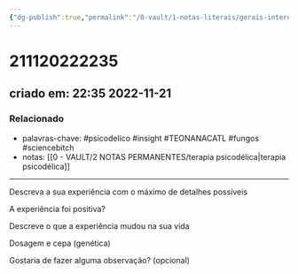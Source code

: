 ```yaml
---
{"dg-publish":true,"permalink":"/0-vault/1-notas-literais/gerais-interesses/211120222235/","tags":["psicodelico","insight","TEONANACATL","fungos","sciencebitch"],"dgHomeLink":true,"dgShowLocalGraph":true,"dgShowFileTree":true,"dgEnableSearch":true,"noteIcon":""}
---
```


# 211120222235
## criado em: 22:35 2022-11-21

### Relacionado
- palavras-chave: #psicodelico #insight #TEONANACATL #fungos #sciencebitch 
- notas: [[0 - VAULT/2 NOTAS PERMANENTES/terapia psicodélica\|terapia psicodélica]]
---
Descreva a sua experiência com o máximo de detalhes possíveis

A experiência foi positiva?

Descreve o que a experiência mudou na sua vida

Dosagem e cepa (genética)

Gostaria de fazer alguma observação? (opcional)
